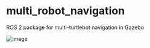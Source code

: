 # multi_robot_navigation
ROS 2 package for multi-turtlebot navigation in Gazebo
 
![image](https://user-images.githubusercontent.com/63425641/229776761-4be4790b-7423-48a8-96cd-24ac702de977.png)
